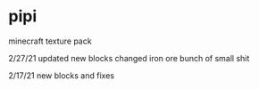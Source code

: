 # pipi
minecraft texture pack

2/27/21
updated new blocks
changed iron ore
bunch of small shit

2/17/21
new blocks and fixes
